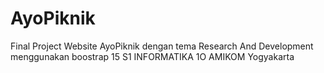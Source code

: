 # AyoPiknik
Final Project Website AyoPiknik dengan tema Research And Development menggunakan boostrap 15 S1 INFORMATIKA 1O AMIKOM Yogyakarta 
